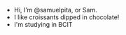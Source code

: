 - Hi, I’m @samuelpita, or Sam.
- I like croissants dipped in chocolate!
- I'm studying in BCIT

<!---
sammuu0/sammuu0 is a ✨ special ✨ repository because its `README.md` (this file) appears on your GitHub profile.
You can click the Preview link to take a look at your changes.
--->
